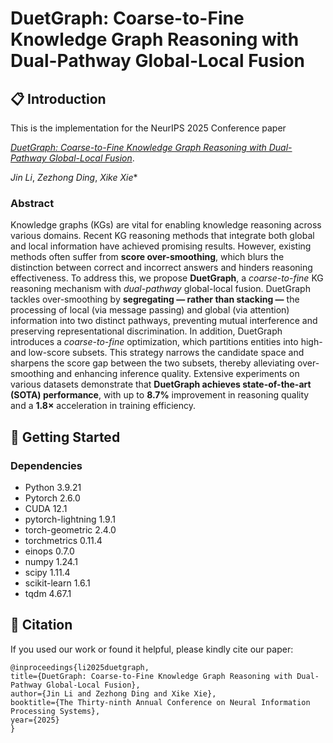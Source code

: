 # DuetGraph: Coarse-to-Fine Knowledge Graph Reasoning with Dual-Pathway Global-Local Fusion

## 📋 Introduction
This is the implementation for the NeurIPS 2025 Conference paper 

_[DuetGraph: Coarse-to-Fine Knowledge Graph Reasoning with Dual-Pathway Global-Local Fusion](https://arxiv.org/abs/2507.11229)_.

_Jin Li_, _Zezhong Ding_, _Xike Xie_\*

### Abstract

Knowledge graphs (KGs) are vital for enabling knowledge reasoning across various domains. Recent KG reasoning methods that integrate both global and local information have achieved promising results. However, existing methods often suffer from **score over-smoothing**, which blurs the distinction between correct and incorrect answers and hinders reasoning effectiveness. To address this, we propose **DuetGraph**, a *coarse-to-fine* KG reasoning mechanism with *dual-pathway* global-local fusion. DuetGraph tackles over-smoothing by **segregating — rather than stacking —** the processing of local (via message passing) and global (via attention) information into two distinct pathways, preventing mutual interference and preserving representational discrimination. In addition, DuetGraph introduces a *coarse-to-fine* optimization, which partitions entities into high- and low-score subsets. This strategy narrows the candidate space and sharpens the score gap between the two subsets, thereby alleviating over-smoothing and enhancing inference quality. Extensive experiments on various datasets demonstrate that **DuetGraph achieves state-of-the-art (SOTA) performance**, with up to **8.7%** improvement in reasoning quality and a **1.8×** acceleration in training efficiency.


## 🚀 Getting Started

### Dependencies
- Python 3.9.21
- Pytorch 2.6.0
- CUDA 12.1
- pytorch-lightning 1.9.1
- torch-geometric 2.4.0
- torchmetrics 0.11.4
- einops 0.7.0
- numpy 1.24.1
- scipy 1.11.4
- scikit-learn 1.6.1
- tqdm 4.67.1


## 🌟 Citation

If you used our work or found it helpful, please kindly cite our paper:
```
@inproceedings{li2025duetgraph,
title={DuetGraph: Coarse-to-Fine Knowledge Graph Reasoning with Dual-Pathway Global-Local Fusion},
author={Jin Li and Zezhong Ding and Xike Xie},
booktitle={The Thirty-ninth Annual Conference on Neural Information Processing Systems},
year={2025}
}
```





